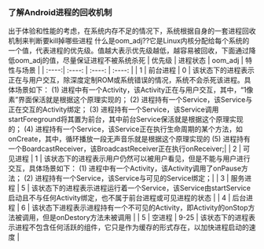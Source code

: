 ### 了解Android进程的回收机制
出于体验和性能的考虑，在系统内存不足的情况下，系统根据自身的一套进程回收机制来判断要kill掉哪些进程
    什么是oom_adj??它是Linux内核分配给每个系统的一个值，代表进程的优先级。值越大表示优先级越低，越容易被回收，下面通过降低oom_adj的值，尽量保证进程不被系统杀死
| 优先级 | 进程状态 | oom_adj | 特性与场景 |
| :----:| :----: | :----: | :----: |
| 1 | 前台进程 | 0 | 该状态下的进程表示正在与用户交互，除深度定制ROM或系统错误的情况，系统不会杀死该进程。具体场景如下：
 (1) 进程中有一个Activity，该Activity正在与用户交互，其中，“1像素”界面保活就是根据这个原理实现的；
 (2) 进程持有一个Service，该Service与正在交互的Activity绑定；
 (3) 进程持有一个Service，该Service调用startForeground将其置为前台，其中前台Service保活就是根据这个原理实现的；
 (4) 进程持有一个Service，该Service正在执行生命周期的某个方法，如onCreate，其中，循环播放一段无声音乐就是根据这个原理实现的
 (5) 进程持有一个BoardcastReceiver，该BroadcastReceiver正在执行onReceiver;|
| 2 | 可见进程 | 1 | 该状态下的进程表示用户仍然可以被用户看见，但是不能与用户进行交互，具体场景如下：
 (1) 进程中有一个Activity，该Activity调用了onPause方法；
 (2) 进程持有一个Service，该Service与可见的Service绑定；|
| 3 | 服务进程 | 5 | 该状态下的进程表示进程运行着一个Service，该Service由startService启动且不与任何Activity绑定，也不属于前台进程或可见进程的状态 |
| 4 | 后台进程 | 6 | 该状态下进程表示进程持有一个不可见的Activity，即Activity的onStop方法被调用，但是onDestory方法未被调用 |
| 5 | 空进程 | 9-25 | 该状态下的进程表示进程不包含任何活跃的组件，它只是作为缓存的形式存在，以加快进程启动的速度 |

